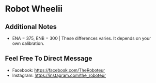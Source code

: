 # Robot Wheelii

## Additional Notes
* ENA = 375, ENB = 300 | These differences varies. It depends on your own calibration.

## Feel Free To Direct Message
* Facebook: https://facebook.com/TheRoboteur
* Instagram: https://instagram.com/the_roboteur
